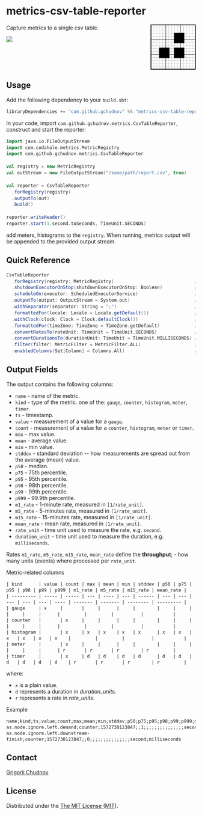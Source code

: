 # metrics-csv-table-reporter

<img src="docs/metrics-csv-table-reporter.png" width="120px" height="120px" align="right">

Capture metrics to a single csv table.

![](https://github.com/gchudnov/metrics-csv-table-reporter/workflows/Scala%20CI/badge.svg)

<br clear="right"> <!-- Turn off the wrapping for the logo image. -->

## Usage

Add the following dependency to your `build.sbt`:

```scala
libraryDependencies += "com.github.gchudnov" %% "metrics-csv-table-reporter" % "4.1.1"
```

In your code, import `com.github.gchudnov.metrics.CsvTableReporter`, construct and start the reporter:

```scala
import java.io.FileOutputStream
import com.codahale.metrics.MetricRegistry
import com.github.gchudnov.metrics.CsvTableReporter

val registry = new MetricRegistry
val outStream = new FileOutputStream("/some/path/report.csv", true)

val reporter = CsvTableReporter
  .forRegistry(registry)
  .outputTo(out)
  .build()

reporter.writeHeader()
reporter.start(1.second.toSeconds, TimeUnit.SECONDS)
```

add meters, histograms to the `registry`. When running, metrics output will be appended to the provided output stream.

## Quick Reference

```scala
CsvTableReporter
  .forRegistry(registry: MetricRegistry)                              // A registry to build a reporter for.
  .shutdownExecutorOnStop(shutdownExecutorOnStop: Boolean)            // Whether reporting executor stopped at the same time as reporter.
  .scheduleOn(executor: ScheduledExecutorService)                     // The executor to use while scheduling reporting of metrics.
  .outputTo(output: OutputStream = System.out)                        // Write to the given OutputStream.
  .withSeparator(separator: String = ";")                             // Delimiter to separate the values.
  .formattedFor(locale: Locale = Locale.getDefault())                 // Format numbers using the given Locale.
  .withClock(clock: Clock = Clock.defaultClock())                     // Clock to use to get the time.
  .formattedFor(timeZone: TimeZone = TimeZone.getDefault)             // Format time using the given TimeZone.
  .convertRatesTo(rateUnit: TimeUnit = TimeUnit.SECONDS)              // Convert rates to the given time unit.
  .convertDurationsTo(durationUnit: TimeUnit = TimeUnit.MILLISECONDS) // Convert durations to the given time unit.
  .filter(filter: MetricFilter = MetricFilter.ALL)                    // Report only metrics that match the given filter.
  .enabledColumns(Set[Column] = Columns.All)                          // Enable only specified columns in the output.
```

## Output Fields

The output contains the following columns:

- `name` - name of the metric.
- `kind` - type of the metric. one of the: `gauge`, `counter`, `histogram`, `meter`, `timer`.
- `ts` - timestamp.
- `value` - measurement of a value for a `gauge`.
- `count` - measurement of a value for a `counter`, `histogram`, `meter` or `timer`.
- `max` - max value.
- `mean` - average value.
- `min` - min value.
- `stddev` - standard deviation -- how measurements are spread out from the average (mean) value.
- `p50` - median.
- `p75` - 75th percentile.
- `p95` - 95th percentile.
- `p98` - 98th percentile.
- `p99` - 99th percentile.
- `p999` - 99.9th percentile.
- `m1_rate` - 1-minute rate, measured in `[1/rate_unit]`.
- `m5_rate` - 5-minutes rate, measured in `[1/rate_unit]`.
- `m15_rate` - 15-minutes rate, measured in `[1/rate_unit]`.
- `mean_rate` - mean rate, measured in `[1/rate_unit]`.
- `rate_unit` - time unit used to measure the rate, e.g. `second`.
- `duration_unit` - time unit used to measure the duration, e.g. `milliseconds`.

Rates `m1_rate`, `m5_rate`, `m15_rate`, `mean_rate` define the **throughput**; - how many units (events) where processed per `rate_unit`.

Metric-related columns

```text
| kind      | value | count | max | mean | min | stddev | p50 | p75 | p95 | p98 | p99 | p999 | m1_rate | m5_rate | m15_rate | mean_rate |
| --------- | ----- | ----- | --- | ---- | --- | ------ | --- | --- | --- | --- | --- | ---- | ------- | ------- | -------- | --------- |
| gauge     | x     |       |     |      |     |        |     |     |     |     |     |      |         |         |          |           |
| counter   |       | x     |     |      |     |        |     |     |     |     |     |      |         |         |          |           |
| histogram |       | x     | x   | x    | x   | x      | x   | x   | x   | x   | x   | x    |         |         |          |           |
| meter     |       | x     |     |      |     |        |     |     |     |     |     |      | r       | r       | r        | r         |
| timer     |       | x     | d   | d    | d   | d      | d   | d   | d   | d   | d   | d    | r       | r       | r        | r         |
```

where:

- `x` is a plain value.
- `d` represents a duration in *duration_units*.
- `r` represents a rate in *rate_units*.

Example

```text
name;kind;ts;value;count;max;mean;min;stddev;p50;p75;p95;p98;p99;p999;m1_rate;m5_rate;m15_rate;mean_rate;rate_unit;duration_unit
as.node.ignore.left.demand;counter;1572730123847;;1;;;;;;;;;;;;;;;second;milliseconds
as.node.ignore.left.downstream-finish;counter;1572730123847;;0;;;;;;;;;;;;;;;second;milliseconds
```

## Contact

[Grigorii Chudnov](mailto:g.chudnov@gmail.com)

## License

Distributed under the [The MIT License (MIT)](https://github.com/gchudnov/metrics-csv-table-reporter/blob/master/LICENSE).
